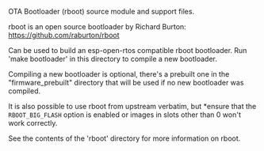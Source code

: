 OTA Bootloader (rboot) source module and support files.

rboot is an open source bootloader by Richard Burton:
https://github.com/raburton/rboot

Can be used to build an esp-open-rtos compatible rboot bootloader. Run 'make bootloader' in this directory to compile a new bootloader.

Compiling a new bootloader is optional, there's a prebuilt one in the "firmware_prebuilt" directory that will be used if no new bootloader was compiled.

It is also possible to use rboot from upstream verbatim, but *ensure that the `RBOOT_BIG_FLASH` option is enabled or images in slots other than 0 won't work correctly.

See the contents of the 'rboot' directory for more information on rboot.
